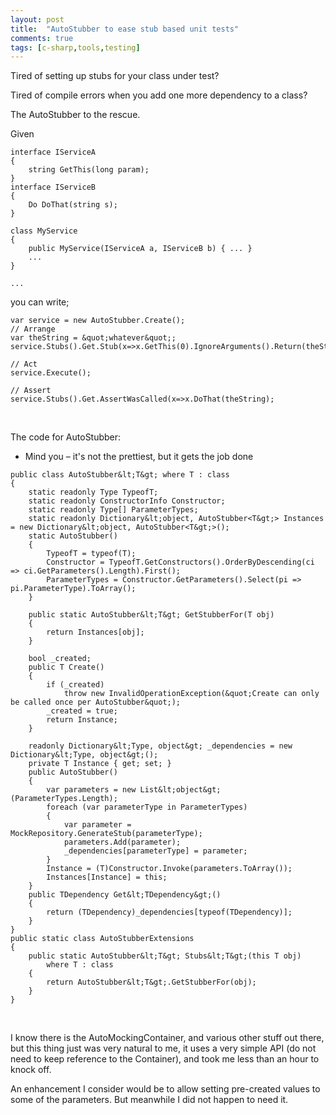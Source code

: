 ```yaml
---
layout: post
title:  "AutoStubber to ease stub based unit tests"
comments: true
tags: [c-sharp,tools,testing]
---
```



Tired of setting up stubs for your class under test?

Tired of compile errors when you add one more dependency to a class?

The AutoStubber to the rescue.

Given

```
interface IServiceA
{
	string GetThis(long param);
}
interface IServiceB
{
	Do DoThat(string s);
}

class MyService
{
	public MyService(IServiceA a, IServiceB b) { ... }
	...
}

...
```

you can write;

```
var service = new AutoStubber.Create();
// Arrange
var theString = &quot;whatever&quot;;
service.Stubs().Get.Stub(x=>x.GetThis(0).IgnoreArguments().Return(theString);

// Act
service.Execute();

// Assert
service.Stubs().Get.AssertWasCalled(x=>x.DoThat(theString);
```

&#160;

The code for AutoStubber:

* Mind you – it's not the prettiest, but it gets the job done

```
public class AutoStubber&lt;T&gt; where T : class
{
	static readonly Type TypeofT;
	static readonly ConstructorInfo Constructor;
	static readonly Type[] ParameterTypes;
	static readonly Dictionary&lt;object, AutoStubber<T&gt;> Instances = new Dictionary&lt;object, AutoStubber<T&gt;>();
	static AutoStubber()
	{
		TypeofT = typeof(T);
		Constructor = TypeofT.GetConstructors().OrderByDescending(ci => ci.GetParameters().Length).First();
		ParameterTypes = Constructor.GetParameters().Select(pi => pi.ParameterType).ToArray();
	}

	public static AutoStubber&lt;T&gt; GetStubberFor(T obj)
	{
		return Instances[obj];
	}

	bool _created;
	public T Create()
	{
		if (_created)
			throw new InvalidOperationException(&quot;Create can only be called once per AutoStubber&quot;);
		_created = true;
		return Instance;
	}

	readonly Dictionary&lt;Type, object&gt; _dependencies = new Dictionary&lt;Type, object&gt;();
	private T Instance { get; set; }
	public AutoStubber()
	{
		var parameters = new List&lt;object&gt;(ParameterTypes.Length);
		foreach (var parameterType in ParameterTypes)
		{
			var parameter = MockRepository.GenerateStub(parameterType);
			parameters.Add(parameter);
			_dependencies[parameterType] = parameter;
		}
		Instance = (T)Constructor.Invoke(parameters.ToArray());
		Instances[Instance] = this;
	}
	public TDependency Get&lt;TDependency&gt;()
	{
		return (TDependency)_dependencies[typeof(TDependency)];
	}
}
public static class AutoStubberExtensions
{
	public static AutoStubber&lt;T&gt; Stubs&lt;T&gt;(this T obj)
		where T : class
	{
		return AutoStubber&lt;T&gt;.GetStubberFor(obj);
	}
}
```

&#160;

I know there is the AutoMockingContainer, and various other stuff out there, but this thing just was very natural to me, it uses a very simple API (do not need to keep reference to the Container), and took me less than an hour to knock off.

An enhancement I consider would be to allow setting pre-created values to some of the parameters. But meanwhile I did not happen to need it.

